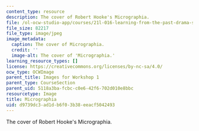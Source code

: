```yaml
---
content_type: resource
description: The cover of Robert Hooke's Micrographia.
file: /ol-ocw-studio-app/courses/21l-016-learning-from-the-past-drama-science-performance-spring-2009/d9739dc3ad1db6f03b38eeacf5042493_01.jpg
file_size: 82217
file_type: image/jpeg
image_metadata:
  caption: The cover of Micrographia.
  credit: ''
  image-alt: The cover of 'Micrographia.'
learning_resource_types: []
license: https://creativecommons.org/licenses/by-nc-sa/4.0/
ocw_type: OCWImage
parent_title: Images for Workshop 1
parent_type: CourseSection
parent_uid: 5118a3ba-fcbc-c0e6-42f6-702d010e8bbc
resourcetype: Image
title: Micrographia
uid: d9739dc3-ad1d-b6f0-3b38-eeacf5042493
---
```

The cover of Robert Hooke's Micrographia.